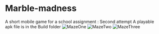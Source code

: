 # Marble-madness
A short mobile game for a school assignment : Second attempt
A playable apk file is in the Build folder
![MazeOne](https://github.com/user-attachments/assets/fbb3e245-339b-41d9-a75d-4252c61d906b)
![MazeTwo](https://github.com/user-attachments/assets/92c59e7d-19f2-42cb-a63d-8591bd00de96)
![MazeThree](https://github.com/user-attachments/assets/dad464ea-aeea-48f8-b1de-0c270bd5717f)
